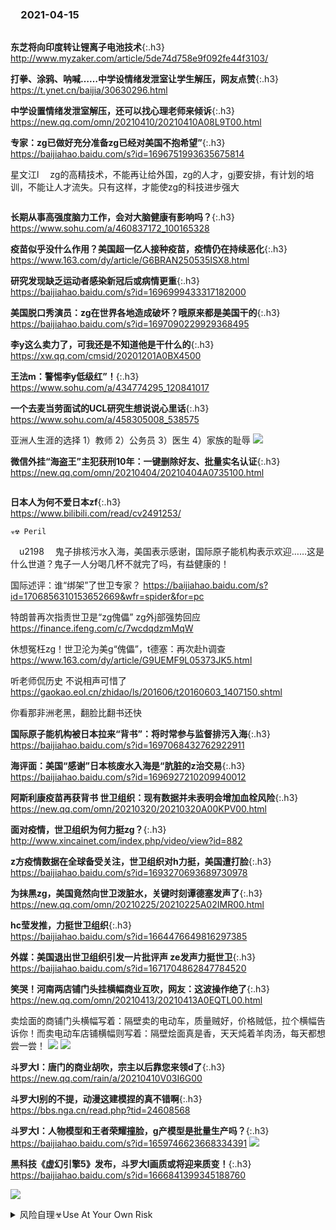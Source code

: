 ### 　2021-04-15
```tip
```
**东芝将向印度转让锂离子电池技术**{:.h3}<br>
<http://www.myzaker.com/article/5de74d758e9f092fe44f3103/>

**打拳、涂鸦、呐喊……中学设情绪发泄室让学生解压，网友点赞**{:.h3}<br>
<https://t.ynet.cn/baijia/30630296.html>

**中学设置情绪发泄室解压，还可以找心理老师来倾诉**{:.h3}<br>
<https://new.qq.com/omn/20210410/20210410A08L9T00.html>

**专家：zg已做好充分准备zg已经对美国不抱希望”**{:.h3}<br>
<https://baijiahao.baidu.com/s?id=1696751993635675814>

星文江l
　zg的高精技术，不能再让给外国，zg的人才，gj要安排，有计划的培训，不能让人才流失。只有这样，才能使zg的科技进步强大

```note
```
**长期从事高强度脑力工作，会对大脑健康有影响吗？**{:.h3}<br>
<https://www.sohu.com/a/460837172_100165328>

**疫苗似乎没什么作用？美国超一亿人接种疫苗，疫情仍在持续恶化**{:.h3}<br>
<https://www.163.com/dy/article/G6BRAN250535ISX8.html>

**研究发现缺乏运动者感染新冠后或病情更重**{:.h3}<br>
<https://baijiahao.baidu.com/s?id=1696999433317182000>

**美国脱口秀演员：zg在世界各地造成破坏？哦原来都是美国干的**{:.h3}<br>
<https://baijiahao.baidu.com/s?id=1697090229929368495>

**李y这么卖力了，可我还是不知道他是干什么的**{:.h3}<br>
<https://xw.qq.com/cmsid/20201201A0BX4500>

**王法m：警惕李y低级红”！**{:.h3}<br>
<https://www.sohu.com/a/434774295_120841017>

**一个去麦当劳面试的UCL研究生想说说心里话**{:.h3}<br>
<https://www.sohu.com/a/458305008_538575>

亚洲人生涯的选择
1）教师
2）公务员
3）医生
4）家族的耻辱
![](http://p9.itc.cn/q_70/images03/20210331/3d21b091d48f43beba78abb3d349c7a3.png)

**微信外挂“海盗王”主犯获刑10年：一键删除好友、批量实名认证**{:.h3}<br>
<https://new.qq.com/omn/20210404/20210404A0735100.html>

```tip
```
**日本人为何不爱日本zf**{:.h3}<br>
<https://www.bilibili.com/read/cv2491253/>

```note
☣☢ Peril
```

　u2198
　鬼子排核污水入海，美国表示感谢，国际原子能机构表示欢迎……这是什么世道？鬼子一人分喝几杯不就完了吗，有益健康的！

国际述评：谁“绑架”了世卫专家？
https://baijiahao.baidu.com/s?id=1706856310153652669&wfr=spider&for=pc

特朗普再次指责世卫是“zg傀儡” zg外j部强势回应
https://finance.ifeng.com/c/7wcdqdzmMqW

休想冤枉zg！世卫沦为美g“傀儡”，t德塞：再次赴h调查
https://www.163.com/dy/article/G9UEMF9L05373JK5.html

听老师侃历史 不说相声可惜了
https://gaokao.eol.cn/zhidao/ls/201606/t20160603_1407150.shtml

你看那非洲老黑，翻脸比翻书还快

**国际原子能机构被日本拉来“背书”：将时常参与监督排污入海**{:.h3}<br>
<https://baijiahao.baidu.com/s?id=1697068432762922911>

**海评面：美国“感谢”日本核废水入海是“肮脏的z治交易**{:.h3}<br>
<https://baijiahao.baidu.com/s?id=1696927210209940012>

**阿斯利康疫苗再获背书 世卫组织：现有数据并未表明会增加血栓风险**{:.h3}<br>
<https://new.qq.com/omn/20210320/20210320A00KPV00.html>

**面对疫情，世卫组织为何力挺zg？**{:.h3}<br>
<http://www.xincainet.com/index.php/video/view?id=882>

**z方疫情数据在全球备受关注，世卫组织对h力挺，美国遭打脸**{:.h3}<br>
<https://baijiahao.baidu.com/s?id=1693270693689730978>

**为抹黑zg，美国竟然向世卫泼脏水，关键时刻谭德塞发声了**{:.h3}<br>
<https://new.qq.com/omn/20210225/20210225A02IMR00.html>

**hc莹发推，力挺世卫组织**{:.h3}<br>
<https://baijiahao.baidu.com/s?id=1664476649816297385>

**外媒：美国退出世卫组织引发一片批评声 ze发声力挺世卫**{:.h3}<br>
<https://baijiahao.baidu.com/s?id=1671704862847784520>

**笑哭！河南两店铺门头挂横幅商业互吹，网友：这波操作绝了**{:.h3}<br>
<https://new.qq.com/omn/20210413/20210413A0EQTL00.html>

卖烩面的商铺门头横幅写着：隔壁卖的电动车，质量贼好，价格贼低，拉个横幅告诉你！而卖电动车店铺横幅则写着：隔壁烩面真是香，天天炖着羊肉汤，每天都想尝一尝！
![](http://inews.gtimg.com/newsapp_bt/0/13406960831/1000)
![](http://inews.gtimg.com/newsapp_bt/0/13406960882/1000)

**斗罗大l：唐门的商业胡吹，宗主以后靠您来领d了**{:.h3}<br>
<https://new.qq.com/rain/a/20210410V03I6G00>

**斗罗大l别的不提，动漫这建模捏的真不错啊**{:.h3}<br>
<https://bbs.nga.cn/read.php?tid=24608568>

**斗罗大l：人物模型和王者荣耀撞脸，g产模型是批量生产吗？**{:.h3}<br>
<https://baijiahao.baidu.com/s?id=1659746623668334391>
![](http://pics2.baidu.com/feed/2f738bd4b31c870173b153bc012cd9290708ff3b.jpeg?token=4b4810fc8d6ff73ee4a256ceeb95b812)

**黑科技《虚幻引擎5》发布，斗罗大l画质或将迎来质变！**{:.h3}<br>
<https://baijiahao.baidu.com/s?id=1666841399345188760>

![](https://tpc.googlesyndication.com/daca_images/simgad/10696605135125964194)

<details>
	<summary>风险自理☣Use At Your Own Risk</summary>

<br>
WHO：zg新冠疫苗已处于最终评估阶段
<br>
https://baijiahao.baidu.com/s?id=1696619039172693423
<br>

<br>
q威人士详解zg新冠病毒疫苗 保护效力符合世卫组织要求
<br>
https://baijiahao.baidu.com/s?id=1696912938942939216
<br>

<br>
WHO：世卫组织：不会为未经证实安全有效的疫苗“背书
<br>
https://baijiahao.baidu.com/s?id=1676962936986210940
<br>

<br>
谭德s反水，质疑病毒是wh实验sx露的了？
<br>
https://www.163.com/dy/article/G6GHMQPU0534O7KF.html
<br>

<br>
WHO黑人谭德s，不讲武德
<br>
https://www.163.com/dy/article/G6ITMSPB0534CL8B.html
<br>

</details>
